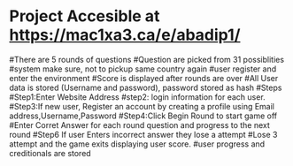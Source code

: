 # Project Accesible at https://mac1xa3.ca/e/abadip1/
#There are 5 rounds of questions
#Question are picked from 31 possiblities
#system make sure, not to pickup same country again
#user register and enter the environment 
#Score is displayed after rounds are over
#All User data is stored (Username and password), password stored as hash
#Steps
#Step1:Enter Website Address
#step2: login information for each user.
#Step3:If new user, Register an account by creating a profile using Email address,Username,Password
#Step4:Click Begin Round to start game off
#Enter Corret Answer for each round question and progress to the next round
#Step6 If user Enters incorrect answer they lose a attempt
#Lose 3 attempt and the game exits displaying user score.
#user progress and creditionals are stored 



